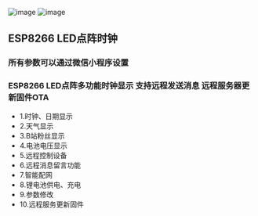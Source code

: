 
![image](https://user-images.githubusercontent.com/65395051/114114021-808b3580-9912-11eb-8b72-fd38973572bb.png)
![image](https://user-images.githubusercontent.com/65395051/114114073-9bf64080-9912-11eb-9cf4-58d6a52adc67.png)

## ESP8266  LED点阵时钟
### 所有参数可以通过微信小程序设置
### ESP8266 LED点阵多功能时钟显示 支持远程发送消息 远程服务器更新固件OTA
* 1.时钟、日期显示
* 2.天气显示
* 3.B站粉丝显示
* 4.电池电压显示
* 5.远程控制设备
* 6.远程消息留言功能
* 7.智能配网
* 8.锂电池供电、充电
* 9.参数修改
* 10.远程服务更新固件
